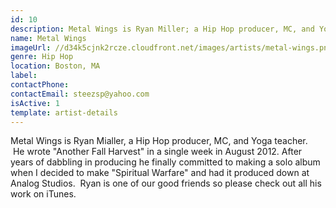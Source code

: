 ```yaml
---
id: 10
description: Metal Wings is Ryan Miller; a Hip Hop producer, MC, and Yoga teacher.
name: Metal Wings
imageUrl: //d34k5cjnk2rcze.cloudfront.net/images/artists/metal-wings.png
genre: Hip Hop
location: Boston, MA
label: 
contactPhone:
contactEmail: steezsp@yahoo.com
isActive: 1
template: artist-details
---
```



Metal Wings is Ryan Mialler,&nbsp;a Hip Hop producer,&nbsp;MC,&nbsp;and Yoga teacher. &nbsp;He&nbsp;wrote &quot;Another Fall Harvest&quot;&nbsp;in a single week in August 2012. After years of dabbling in producing he&nbsp;finally committed to making a solo album when I decided to make &quot;Spiritual Warfare&quot;&nbsp;and had&nbsp;it produced down at Analog Studios.&nbsp; Ryan is one of our good friends so please check out all his work on iTunes.